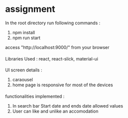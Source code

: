 # assignment

In the root directory run following commands :

1. npm install
2. npm run start

access "http://localhost:9000/" from your browser

####
Libraries Used :
react, react-slick, material-ui

####
UI screen details :
1. caraousel
2. home page is responsive for most of the devices

####
functionalities implemented :
1. In search bar Start date and ends date allowed values
2. User can like and unlike an accomodation

